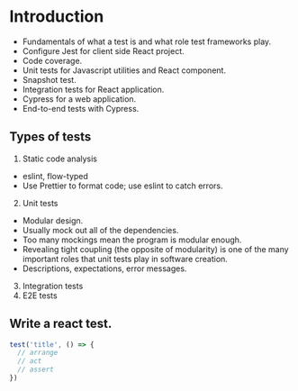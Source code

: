 # Introduction

- Fundamentals of what a test is and what role test frameworks play.
- Configure Jest for client side React project.
- Code coverage.
- Unit tests for Javascript utilities and React component.
- Snapshot test.
- Integration tests for React application.
- Cypress for a web application.
- End-to-end tests with Cypress.

## Types of tests

1. Static code analysis
  - eslint, flow-typed
  - Use Prettier to format code; use eslint to catch errors.
2. Unit tests
  - Modular design.
  - Usually mock out all of the dependencies.
  - Too many mockings mean the program is modular enough.
  - Revealing tight coupling (the opposite of modularity) is one of the many important roles that unit tests play in software creation.
  - Descriptions, expectations, error messages.
3. Integration tests
4. E2E tests

## Write a react test.

```javascript
test('title', () => {
  // arrange
  // act
  // assert
})
```
